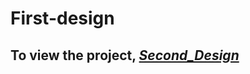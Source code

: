 # First-design
## To view the project, ***[Second_Design](https://abd-elrahman604.github.io/First-design/)***
